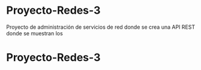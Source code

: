 # Proyecto-Redes-3
Proyecto de administración de servicios de red donde se crea una API REST donde se muestran los 
# Proyecto-Redes-3
